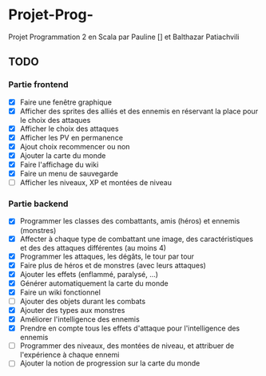 # Projet-Prog-
Projet Programmation 2 en Scala par Pauline [] et Balthazar Patiachvili

## TODO

### Partie frontend

- [x] Faire une fenêtre graphique
- [x] Afficher des sprites des alliés et des ennemis en réservant la place pour le choix des attaques
- [x] Afficher le choix des attaques
- [x] Afficher les PV en permanence
- [x] Ajout choix recommencer ou non
- [x] Ajouter la carte du monde
- [x] Faire l'affichage du wiki
- [x] Faire un menu de sauvegarde
- [ ] Afficher les niveaux, XP et montées de niveau

### Partie backend

- [x] Programmer les classes des combattants, amis (héros) et ennemis (monstres)
- [x] Affecter à chaque type de combattant une image, des caractéristiques et des des attaques différentes (au moins 4)
- [x] Programmer les attaques, les dégâts, le tour par tour
- [x] Faire plus de héros et de monstres (avec leurs attaques)
- [x] Ajouter les effets (enflammé, paralysé, ...)
- [x] Générer automatiquement la carte du monde
- [x] Faire un wiki fonctionnel
- [ ] Ajouter des objets durant les combats
- [x] Ajouter des types aux monstres
- [x] Améliorer l'intelligence des ennemis
- [x] Prendre en compte tous les effets d'attaque pour l'intelligence des ennemis
- [ ] Programmer des niveaux, des montées de niveau, et attribuer de l'expérience à chaque ennemi
- [ ] Ajouter la notion de progression sur la carte du monde